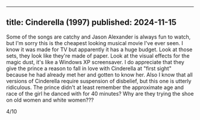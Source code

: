 ----
title: Cinderella (1997)
published: 2024-11-15
----

Some of the songs are catchy and Jason Alexander is always fun to watch, but I'm sorry this is the cheapest looking musical movie I've ever seen. I know it was made for TV but apparently it has a huge budget. Look at those sets, they look like they're made of paper. Look at the visual effects for the magic dust, it's like a Windows XP screensaver. I do appreciate that they give the prince a reason to fall in love with Cinderella at "first sight" because he had already met her and gotten to know her. Also I know that all versions of Cinderella require suspension of disbelief, but this one is utterly ridiculous. The prince didn't at least remember the approximate age and race of the girl he danced with for 40 minutes? Why are they trying the shoe on old women and white women???

4/10


